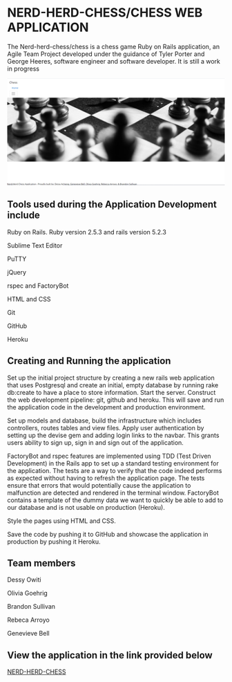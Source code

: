 # NERD-HERD-CHESS/CHESS WEB APPLICATION

The Nerd-herd-chess/chess is a chess game Ruby on Rails application, an Agile Team Project developed under the guidance of Tyler Porter and George Heeres, software engineer and software developer. It is still a work in progress

![Chess main page](/app/assets/images/chessmainpagescreenshot.png)


## Tools used during the Application Development include

Ruby on Rails. Ruby version 2.5.3 and rails version 5.2.3

Sublime Text Editor

PuTTY

jQuery

rspec and FactoryBot

HTML and CSS

Git 

GitHub

Heroku


## Creating and Running the application

Set up the initial project structure by creating a new rails web application that uses Postgresql and create an initial, empty database by running rake db:create to have a place to store information. Start the server. Construct the web development pipeline: git, github and heroku. This will save and run the application code in the development and production environment. 

Set up models and database, build the infrastructure which includes controllers, routes tables and view files. Apply user authentication by setting up the devise gem and adding login links to the navbar. This grants users ability to sign up, sign in and sign out of the application. 

FactoryBot and rspec features are implemented using TDD (Test Driven Development) in the Rails app to set up a standard testing environment for the application. The tests are a way to verify that the code indeed performs as expected without having to refresh the application page. The tests ensure that errors that would potentially cause the application to malfunction are detected and rendered in the terminal window. FactoryBot contains a template of the dummy data we want to quickly be able to add to our database and is not usable on production (Heroku).  

Style the pages using HTML and CSS.

Save the code by pushing it to GitHub and showcase the application in production by pushing it Heroku.


## Team members 

Dessy Owiti

Olivia Goehrig

Brandon Sullivan 

Rebeca Arroyo
 
Genevieve Bell  


## View the application in the link provided below

[NERD-HERD-CHESS](https://nerd-herd-chess.herokuapp.com/)

